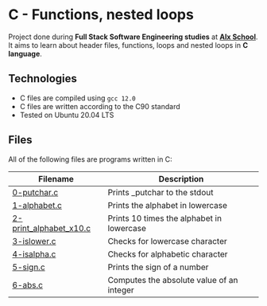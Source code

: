 # C - Functions, nested loops

Project done during **Full Stack Software Engineering studies** at [**Alx School**](https://www.alxafrica.com/). It aims to learn about header files, functions, loops and nested loops in **C language**.

## Technologies

-   C files are compiled using `gcc 12.0`
-   C files are written according to the C90 standard
-   Tested on Ubuntu 20.04 LTS

## Files

All of the following files are programs written in C:

| Filename                                         | Description                               |
| ------------------------------------------------ | ----------------------------------------- |
| [0-putchar.c](0-putchar.c)                       | Prints \_putchar to the stdout            |
| [1-alphabet.c](1-alphabet.c)                     | Prints the alphabet in lowercase          |
| [2-print_alphabet_x10.c](2-print_alphabet_x10.c) | Prints 10 times the alphabet in lowercase |
| [3-islower.c](3-islower.c)                       | Checks for lowercase character            |
| [4-isalpha.c](4-isalpha.c)                       | Checks for alphabetic character           |
| [5-sign.c](5-sign.c)                             | Prints the sign of a number               |
| [6-abs.c](6-abs.c)                               | Computes the absolute value of an integer |
